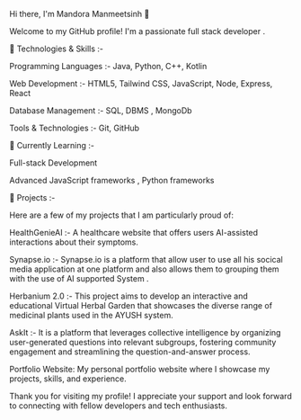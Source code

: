 Hi there, I'm Mandora Manmeetsinh 👋

Welcome to my GitHub profile! I'm a passionate full stack developer .

🔧 Technologies & Skills :- 

  Programming Languages :- Java, Python, C++, Kotlin
  
  Web Development :- HTML5, Tailwind CSS, JavaScript, Node, Express, React
  
  Database Management :- SQL, DBMS , MongoDb
  
  Tools & Technologies :- Git, GitHub

🌱 Currently Learning :- 

  Full-stack Development
  
  Advanced JavaScript frameworks , Python frameworks

💼 Projects :- 

  Here are a few of my projects that I am particularly proud of:

  HealthGenieAI :- A healthcare website that offers users AI-assisted interactions about their symptoms.
  
  Synapse.io :- Synapse.io is a platform that allow user to use all his socical media application at one platform and also allows them to grouping them with the use of AI supported System .
  
  Herbanium 2.0 :- This project aims to develop an interactive and educational Virtual Herbal Garden that showcases the diverse range of medicinal plants used in the AYUSH system.
  
  AskIt :- It is a platform that leverages collective intelligence by organizing user-generated questions into relevant subgroups, fostering community engagement and streamlining the question-and-answer process.
  
  Portfolio Website: My personal portfolio website where I showcase my projects, skills, and experience.
  
  Thank you for visiting my profile! I appreciate your support and look forward to connecting with fellow developers and tech enthusiasts.
